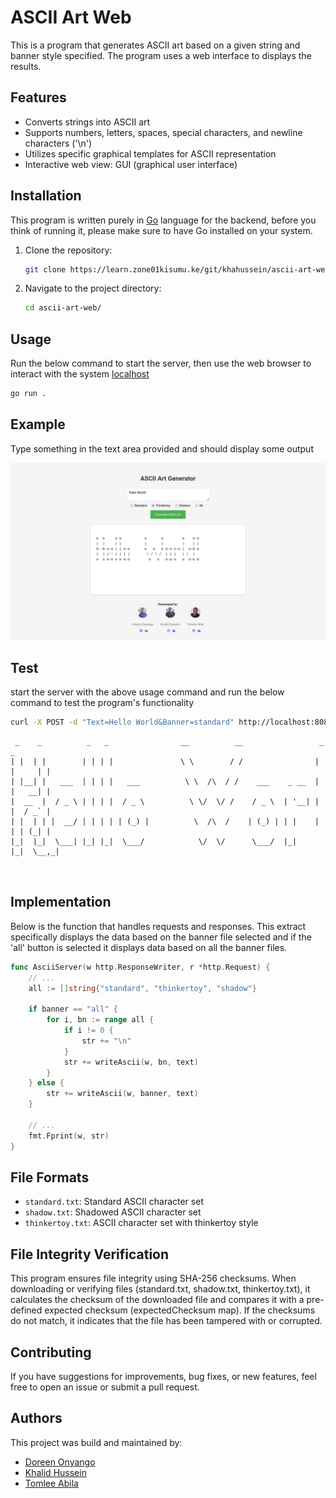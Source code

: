 # ASCII Art Web

This is a program that generates ASCII art based on a given string and banner style specified. The program uses a web interface to displays the results.

## Features

- Converts strings into ASCII art
- Supports numbers, letters, spaces, special characters, and newline characters ('\n')
- Utilizes specific graphical templates for ASCII representation
- Interactive web view: GUI (graphical user interface)

## Installation

This program is written purely in [Go](https://go.dev) language for the backend, before you think of running it, please make sure to have Go installed on your system.

1. Clone the repository:

    ```bash
    git clone https://learn.zone01kisumu.ke/git/khahussein/ascii-art-web.git
    ```

2. Navigate to the project directory:

    ```bash
    cd ascii-art-web/
    ```

## Usage

Run the below command to start the server, then use the web browser to interact with the system [localhost](http://localhost:8080)

```bash
go run .
```

## Example

Type something in the text area provided and should display some output

![Hello!](public/img.png)
<!-- Screenshot of our web interface: shows example of the UI -->

## Test

start the server with the above usage command and run the below command to test the program's functionality

```bash
curl -X POST -d "Text=Hello World&Banner=standard" http://localhost:8080/ascii-art
```
```
 _    _          _   _                __          __                 _       _  
| |  | |        | | | |               \ \        / /                | |     | | 
| |__| |   ___  | | | |   ___          \ \  /\  / /    ___    _ __  | |   __| | 
|  __  |  / _ \ | | | |  / _ \          \ \/  \/ /    / _ \  | '__| | |  / _` | 
| |  | | |  __/ | | | | | (_) |          \  /\  /    | (_) | | |    | | | (_| | 
|_|  |_|  \___| |_| |_|  \___/            \/  \/      \___/  |_|    |_|  \__,_| 
                                                                                
                        
```

## Implementation

Below is the function that handles requests and responses. This extract specifically displays the data based on the banner file selected and if the 'all' button is selected it displays data based on all the banner files.

```go
func AsciiServer(w http.ResponseWriter, r *http.Request) {
    // ...
	all := []string{"standard", "thinkertoy", "shadow"}

	if banner == "all" {
		for i, bn := range all {
			if i != 0 {
				str += "\n"
			}
			str += writeAscii(w, bn, text)
		}
	} else {
		str += writeAscii(w, banner, text)
	}

    // ...
    fmt.Fprint(w, str)
}
```    

## File Formats

- `standard.txt`: Standard ASCII character set
- `shadow.txt`: Shadowed ASCII character set
- `thinkertoy.txt`: ASCII character set with thinkertoy style

## File Integrity Verification

This program ensures file integrity using SHA-256 checksums. When downloading or verifying files (standard.txt, shadow.txt, thinkertoy.txt), it calculates the checksum of the downloaded file and compares it with a pre-defined expected checksum (expectedChecksum map). If the checksums do not match, it indicates that the file has been tampered with or corrupted.

## Contributing

If you have suggestions for improvements, bug fixes, or new features, feel free to open an issue or submit a pull request.

## Authors

This project was build and maintained by:

 * [Doreen Onyango][doonyango]
 * [Khalid Hussein][khahussein]
 * [Tomlee Abila][tabila]

[khahussein]: https://github.com/kherldhussein
[doonyango]: https://github.com/Doreen-Onyango
[tabila]: https://github.com/Tomlee-abila
